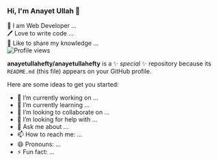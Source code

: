 ### Hi, I'm Anayet Ullah 👋

👑 I am Web Developer ... <br>
🖊️ Love to write code ...<br>
🎤 Like to share my knowledge ...<br>
![Profile views](https://gpvc.arturio.dev/d)  

**anayetullahefty/anayetullahefty** is a ✨ _special_ ✨ repository because its `README.md` (this file) appears on your GitHub profile.

Here are some ideas to get you started:

- 🔭 I’m currently working on ...
- 🌱 I’m currently learning ...
- 👯 I’m looking to collaborate on ...
- 🤔 I’m looking for help with ...
- 💬 Ask me about ...
- 📫 How to reach me: ...
- 😄 Pronouns: ...
- ⚡ Fun fact: ...
